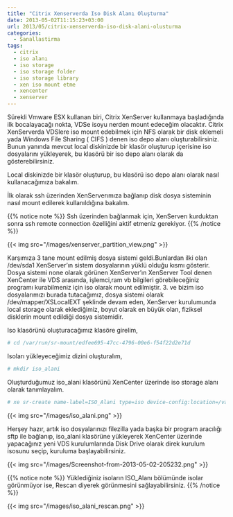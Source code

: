 ```yaml
---
title: "Citrix Xenserverda Iso Disk Alanı Oluşturma"
date: 2013-05-02T11:15:23+03:00
url: 2013/05/citrix-xenserverda-iso-disk-alani-olusturma
categories:
  - Sanallastirma
tags:
  - citrix
  - iso alanı
  - iso storage
  - iso storage folder
  - iso storage library
  - xen iso mount etme
  - xencenter
  - xenserver
---
```

Sürekli Vmware ESX kullanan biri, Citrix XenServer kullanmaya başladığında ilk bocalayacağı nokta, VDSe isoyu nerden mount edeceğim olacaktır. Citrix XenServerda VDSlere iso mount edebilmek için NFS olarak bir disk eklemeli yada Windows File Sharing ( CIFS ) denen iso depo alanı oluşturabilirsiniz. Bunun yanında  mevcut local diskinizde bir klasör oluşturup içerisine iso dosyalarını yükleyerek, bu klasörü bir iso depo alanı olarak da gösterebilirsiniz.

Local diskinizde bir klasör oluşturup, bu klasörü iso depo alanı olarak nasıl kullanacağımıza bakalım.

İlk olarak ssh üzerinden XenServerımıza bağlanıp disk dosya sisteminin nasıl mount edilerek kullanıldığına bakalım.


{{% notice note %}}
Ssh üzerinden bağlanmak için, XenServerı kurduktan sonra ssh remote connection özelliğini aktif etmeniz gerekiyor.
{{% /notice %}}

{{< img src="/images/xenserver_partition_view.png" >}}

Karşımıza 3 tane mount edilmiş dosya sistemi geldi.Bunlardan ilki olan /dev/sda1 XenServer’ın sistem dosyalarının yüklü olduğu kısmı gösterir. Dosya sistemi none olarak görünen  XenServer’ın XenServer Tool denen XenCenter ile VDS arasında, işlemci,ram vb bilgileri görebileceğiniz programı kurabilmeniz için iso olarak mount edilmiştir.  3. ve bizim iso dosyalarımızı burada tutacağımız, dosya sistemi olarak  /dev/mapper/XSLocalEXT şeklinde devam eden, XenServer kurulumunda local storage olarak eklediğimiz, boyut olarak en büyük olan, fiziksel disklerin mount edildiği dosya sistemidir.

Iso klasörünü oluşturacağımız klasöre girelim,

```sh
# cd /var/run/sr-mount/edfee695-47cc-4796-00e6-f54f22d2e71d
```
Isoları yükleyeceğimiz dizini oluşturalım,

```sh
# mkdir iso_alani
```
Oluşturduğumuz iso_alani klasörünü XenCenter üzerinde iso storage alanı olarak tanımlayalım.

```sh
# xe sr-create name-label=ISO_Alani type=iso device-config:location=/var/run/sr-mount/edfee695-47cc-4796-00e6-f54f22d2e71d/iso_alani device-config:legacy_mode=true content-type=iso
```

{{< img src="/images/iso_alani.png" >}}

Herşey hazır, artık iso dosyalarınızı filezilla yada başka bir program aracılığı sftp ile bağlanıp, iso_alani klasörüne yükleyerek XenCenter üzerinde yapacağınız yeni VDS kurulumlarında Disk Drive olarak direk kurulum isosunu seçip, kuruluma başlayabilirsiniz.

{{< img src="/images/Screenshot-from-2013-05-02-205232.png" >}}

{{% notice note %}}
Yüklediğiniz isoların ISO_Alanı bölümünde isolar görünmüyor ise, Rescan diyerek görünmesini sağlayabilirsiniz.
{{% /notice %}}

{{< img src="/images/iso_alani_rescan.png" >}}
